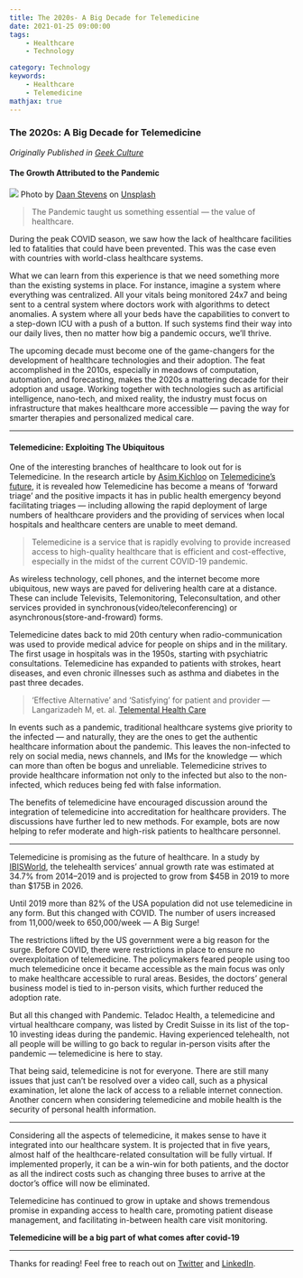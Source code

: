 ```yaml
---
title: The 2020s- A Big Decade for Telemedicine
date: 2021-01-25 09:00:00
tags:
    - Healthcare
    - Technology

category: Technology 
keywords:
    - Healthcare
    - Telemedicine
mathjax: true
---
```

### The 2020s: A Big Decade for Telemedicine
*Originally Published in [Geek Culture](https://medium.com/geekculture/the-2020s-a-big-decade-for-telemedicine-7b486dff4588)*
#### The Growth Attributed to the Pandemic

![](https://cdn-images-1.medium.com/max/1800/1*PDYtvEh1hEOP5UUpe5_i7g.jpeg)
<span class="figcaption_hack">Photo by [Daan
Stevens](https://unsplash.com/@daanstevens?utm_source=unsplash&utm_medium=referral&utm_content=creditCopyText)
on
[Unsplash](https://unsplash.com/s/photos/health-paintings?utm_source=unsplash&utm_medium=referral&utm_content=creditCopyText)</span>

> The Pandemic taught us something essential — the value of healthcare.

During the peak COVID season, we saw how the lack of healthcare facilities led
to fatalities that could have been prevented. This was the case even with
countries with world-class healthcare systems.

What we can learn from this experience is that we need something more than the
existing systems in place. For instance, imagine a system where everything was
centralized. All your vitals being monitored 24x7 and being sent to a central
system where doctors work with algorithms to detect anomalies. A system where
all your beds have the capabilities to convert to a step-down ICU with a push of
a button. If such systems find their way into our daily lives, then no matter
how big a pandemic occurs, we’ll thrive.

The upcoming decade must become one of the game-changers for the development of
healthcare technologies and their adoption. The feat accomplished in the 2010s,
especially in meadows of computation, automation, and forecasting, makes the
2020s a mattering decade for their adoption and usage. Working together with
technologies such as artificial intelligence, nano-tech, and mixed reality, the
industry must focus on infrastructure that makes healthcare more accessible —
paving the way for smarter therapies and personalized medical care.

*****

#### Telemedicine: Exploiting The Ubiquitous

One of the interesting branches of healthcare to look out for is Telemedicine.
In the research article by [Asim
Kichloo](https://www.ncbi.nlm.nih.gov/pubmed/?term=Kichloo%20A%5BAuthor%5D&cauthor=true&cauthor_uid=32816942)
on [Telemedicine’s
future](https://www.ncbi.nlm.nih.gov/pmc/articles/PMC7437610/), it is revealed
how Telemedicine has become a means of ‘forward triage’ and the positive impacts
it has in public health emergency beyond facilitating triages — including
allowing the rapid deployment of large numbers of healthcare providers and the
providing of services when local hospitals and healthcare centers are unable to
meet demand.

> Telemedicine is a service that is rapidly evolving to provide increased access
> to high-quality healthcare that is efficient and cost-effective, especially in
the midst of the current COVID-19 pandemic.

As wireless technology, cell phones, and the internet become more ubiquitous,
new ways are paved for delivering health care at a distance. These can include
Televisits, Telemonitoring, Teleconsultation, and other services provided in
synchronous(video/teleconferencing) or asynchronous(store-and-froward) forms.

Telemedicine dates back to mid 20th century when radio-communication was used to
provide medical advice for people on ships and in the military. The first usage
in hospitals was in the 1950s, starting with psychiatric consultations.
Telemedicine has expanded to patients with strokes, heart diseases, and even
chronic illnesses such as asthma and diabetes in the past three decades.

> ‘Effective Alternative’ and ‘Satisfying’ for patient and provider — Langarizadeh
> M, et. al. [Telemental Health Care](https://pubmed.ncbi.nlm.nih.gov/29284913/)

In events such as a pandemic, traditional healthcare systems give priority to
the infected — and naturally, they are the ones to get the authentic healthcare
information about the pandemic. This leaves the non-infected to rely on social
media, news channels, and IMs for the knowledge — which can more than often be
bogus and unreliable. Telemedicine strives to provide healthcare information not
only to the infected but also to the non-infected, which reduces being fed with
false information.

The benefits of telemedicine have encouraged discussion around the integration
of telemedicine into accreditation for healthcare providers. The discussions
have further led to new methods. For example, bots are now helping to refer
moderate and high-risk patients to healthcare personnel.

*****

Telemedicine is promising as the future of healthcare. In a study by
[IBISWorld](https://www.ibisworld.com/industry-insider/analyst-insights/the-current-state-of-the-telehealth-services-industry/),
the telehealth services’ annual growth rate was estimated at 34.7% from
2014–2019 and is projected to grow from $45B in 2019 to more than $175B in 2026.

Until 2019 more than 82% of the USA population did not use telemedicine in any
form. But this changed with COVID. The number of users increased from
11,000/week to 650,000/week — A Big Surge!

The restrictions lifted by the US government were a big reason for the surge.
Before COVID, there were restrictions in place to ensure no overexploitation of
telemedicine. The policymakers feared people using too much telemedicine once it
became accessible as the main focus was only to make healthcare accessible to
rural areas. Besides, the doctors’ general business model is tied to in-person
visits, which further reduced the adoption rate.

But all this changed with Pandemic. Teladoc Health, a telemedicine and virtual
healthcare company, was listed by Credit Suisse in its list of the top-10
investing ideas during the pandemic. Having experienced telehealth, not all
people will be willing to go back to regular in-person visits after the pandemic
— telemedicine is here to stay.

That being said, telemedicine is not for everyone. There are still many issues
that just can’t be resolved over a video call, such as a physical examination,
let alone the lack of access to a reliable internet connection. Another concern
when considering telemedicine and mobile health is the security of personal
health information.

*****

Considering all the aspects of telemedicine, it makes sense to have it
integrated into our healthcare system. It is projected that in five years,
almost half of the healthcare-related consultation will be fully virtual. If
implemented properly, it can be a win-win for both patients, and the doctor as
all the indirect costs such as changing three buses to arrive at the doctor’s
office will now be eliminated.

Telemedicine has continued to grow in uptake and shows tremendous promise in
expanding access to health care, promoting patient disease management, and
facilitating in-between health care visit monitoring.

**Telemedicine will be a big part of what comes after covid-19**

*****

Thanks for reading! Feel free to reach out on
[Twitter](http://www.twitter.com/nemathahmed) and
[LinkedIn](http://www.linkedin.com/in/nemathahmed).
